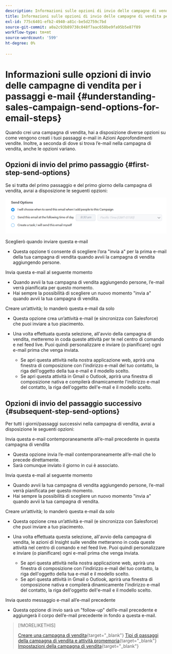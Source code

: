 ```yaml
---
description: Informazioni sulle opzioni di invio delle campagne di vendita per i passaggi e-mail - Documenti Marketo - Documentazione del prodotto
title: Informazioni sulle opzioni di invio delle campagne di vendita per i passaggi e-mail
exl-id: 775c6401-efb2-4940-a81c-be5d2759c7bd
source-git-commit: a0a2c93b89738c048f7aac658be9fa95b5e87f89
workflow-type: tm+mt
source-wordcount: '599'
ht-degree: 0%

---
```


# Informazioni sulle opzioni di invio delle campagne di vendita per i passaggi e-mail {#understanding-sales-campaign-send-options-for-email-steps}

Quando crei una campagna di vendita, hai a disposizione diverse opzioni su come vengono creati i tuoi passaggi e-mail in Azioni Approfondimenti vendite. Inoltre, a seconda di dove si trova l’e-mail nella campagna di vendita, anche le opzioni variano.

## Opzioni di invio del primo passaggio {#first-step-send-options}

Se si tratta del primo passaggio e del primo giorno della campagna di vendita, avrai a disposizione le seguenti opzioni:

![](assets/understanding-sales-campaign-send-options-for-email-steps-1.png)

Sceglierò quando inviare questa e-mail

* Questa opzione ti consente di scegliere l’ora &quot;invia a&quot; per la prima e-mail della tua campagna di vendita quando avvii la campagna di vendita aggiungendo persone.

Invia questa e-mail al seguente momento

* Quando avvii la tua campagna di vendita aggiungendo persone, l’e-mail verrà pianificata per questo momento.
* Hai sempre la possibilità di scegliere un nuovo momento &quot;invia a&quot; quando avvii la tua campagna di vendita.

Creare un’attività; Io manderò questa e-mail da solo

* Questa opzione crea un’attività e-mail (e sincronizza con Salesforce) che puoi inviare a tuo piacimento.
* Una volta effettuata questa selezione, all&#39;avvio della campagna di vendita, metteremo in coda queste attività per te nel centro di comando e nel feed live. Puoi quindi personalizzare e inviare (o pianificare) ogni e-mail prima che venga inviata.

   * Se apri questa attività nella nostra applicazione web, aprirà una finestra di composizione con l&#39;indirizzo e-mail del tuo contatto, la riga dell&#39;oggetto della tua e-mail e il modello scelto.
   * Se apri questa attività in Gmail o Outlook, aprirà una finestra di composizione nativa e compilerà dinamicamente l&#39;indirizzo e-mail del contatto, la riga dell&#39;oggetto dell&#39;e-mail e il modello scelto.

## Opzioni di invio del passaggio successivo {#subsequent-step-send-options}

Per tutti i giorni/passaggi successivi nella campagna di vendita, avrai a disposizione le seguenti opzioni:

Invia questa e-mail contemporaneamente all’e-mail precedente in questa campagna di vendita

* Questa opzione invia l’e-mail contemporaneamente all’e-mail che lo precede direttamente.
* Sarà comunque inviato il giorno in cui è associato.

Invia questa e-mail al seguente momento

* Quando avvii la tua campagna di vendita aggiungendo persone, l’e-mail verrà pianificata per questo momento.
* Hai sempre la possibilità di scegliere un nuovo momento &quot;invia a&quot; quando avvii la tua campagna di vendita.

Creare un’attività; Io manderò questa e-mail da solo

* Questa opzione crea un’attività e-mail (e sincronizza con Salesforce) che puoi inviare a tuo piacimento.
* Una volta effettuata questa selezione, all&#39;avvio della campagna di vendita, le azioni di Insight sulle vendite metteranno in coda queste attività nel centro di comando e nel feed live. Puoi quindi personalizzare e inviare (o pianificare) ogni e-mail prima che venga inviata.

   * Se apri questa attività nella nostra applicazione web, aprirà una finestra di composizione con l&#39;indirizzo e-mail del tuo contatto, la riga dell&#39;oggetto della tua e-mail e il modello scelto.
   * Se apri questa attività in Gmail o Outlook, aprirà una finestra di composizione nativa e compilerà dinamicamente l&#39;indirizzo e-mail del contatto, la riga dell&#39;oggetto dell&#39;e-mail e il modello scelto.

Invia questo messaggio e-mail all’e-mail precedente

* Questa opzione di invio sarà un &quot;follow-up&quot; dell’e-mail precedente e aggiungerà il corpo dell’e-mail precedente in fondo a questa e-mail.

>[!MORELIKETHIS]
>
>[Creare una campagna di vendita](/help/marketo/product-docs/marketo-sales-insight/actions/campaigns/create-a-sales-campaign.md){target=&quot;_blank&quot;}
>[Tipi di passaggi della campagna di vendita e attività promemoria](/help/marketo/product-docs/marketo-sales-insight/actions/campaigns/sales-campaign-step-types-and-reminder-tasks.md){target=&quot;_blank&quot;}
>[Impostazioni della campagna di vendita](/help/marketo/product-docs/marketo-sales-insight/actions/campaigns/sales-campaign-settings.md){target=&quot;_blank&quot;}
